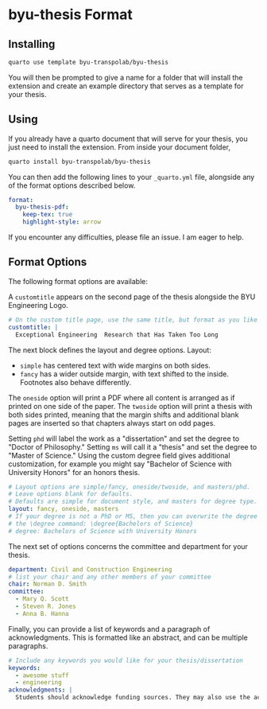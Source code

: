 # byu-thesis Format

## Installing

```bash
quarto use template byu-transpolab/byu-thesis
```
You will then be prompted to give a name for a folder that 
will install the extension and create an example directory that serves 
as a template for your thesis.

## Using

If you already have a quarto document that will serve for your thesis, you 
just need to install the extension. From inside your document folder,

```bash
quarto install byu-transpolab/byu-thesis
```

You can then add the following lines to your `_quarto.yml` file,
alongside any of the format options described below.

```yaml
format:
  byu-thesis-pdf:
    keep-tex: true
    highlight-style: arrow
```

If you encounter any difficulties, please file an issue. I am eager to help.

## Format Options

The following format options are available:

A `customtitle` appears on the second page of the thesis alongside the BYU
Engineering Logo.

```yaml
# On the custom title page, use the same title, but format as you like
customtitle: |
  Exceptional Engineering  Research that Has Taken Too Long
```

The next block defines the layout and degree options. Layout:
  - `simple` has centered text with wide margins on both sides.
  - `fancy` has a wider outside margin, with text shifted to the inside. 
  Footnotes also behave differently.

The `oneside` option will print a PDF where all content is arranged as if printed
on one side of the paper. The `twoside` option will print a thesis with both sides
printed, meaning that the margin shifts and additional blank pages are inserted
so that chapters always start on odd pages. 

Setting `phd` will label the work as a "dissertation" and set the degree to
"Doctor of Philosophy." Setting `ms` will call it a "thesis" and set the degree
to "Master of Science." Using the custom degree field gives additional
customization, for example you might say "Bachelor of Science with University
Honors" for an honors thesis.

```yaml
# Layout options are simple/fancy, oneside/twoside, and masters/phd.
# Leave options blank for defaults.
# Defaults are simple for document style, and masters for degree type.
layout: fancy, oneside, masters
# If your degree is not a PhD or MS, then you can overwrite the degree using 
# the \degree command: \degree{Bachelors of Science}
# degree: Bachelors of Science with University Honors
```

The next set of options concerns the committee and department for your thesis.
```yaml
department: Civil and Construction Engineering
# list your chair and any other members of your committee
chair: Norman D. Smith
committee:
  - Mary Q. Scott
  - Steven R. Jones
  - Anna B. Hanna
```

Finally, you can provide a list of keywords and a paragraph of acknowledgments.
This is formatted like an abstract, and can be multiple paragraphs.

```yaml
# Include any keywords you would like for your thesis/dissertation
keywords: 
  - awesome stuff
  - engineering
acknowledgments: | 
  Students should acknowledge funding sources. They may also use the acknowledgment page to express appreciation for the committee members, friends or family who provided support or aided the research, writing or technical aspects of the thesis/dissertation. Acknowledgments should be simple and in good taste.
``` 


